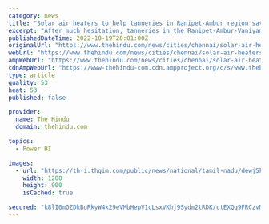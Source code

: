 ```yaml
---
category: news
title: "Solar air heaters to help tanneries in Ranipet-Ambur region save on power bills"
excerpt: "After much hesitation, tanneries in the Ranipet-Ambur-Vaniyambadi region have started taking baby steps to tap into solar energy to run automatic sprayer driers, vital for drying the processed leather,"
publishedDateTime: 2022-10-19T20:01:00Z
originalUrl: "https://www.thehindu.com/news/cities/chennai/solar-air-heaters-to-help-tanneries-in-ranipet-ambur-region-save-on-power-bills/article66031950.ece"
webUrl: "https://www.thehindu.com/news/cities/chennai/solar-air-heaters-to-help-tanneries-in-ranipet-ambur-region-save-on-power-bills/article66031950.ece"
ampWebUrl: "https://www.thehindu.com/news/cities/chennai/solar-air-heaters-to-help-tanneries-in-ranipet-ambur-region-save-on-power-bills/article66031950.ece/amp/"
cdnAmpWebUrl: "https://www-thehindu-com.cdn.ampproject.org/c/s/www.thehindu.com/news/cities/chennai/solar-air-heaters-to-help-tanneries-in-ranipet-ambur-region-save-on-power-bills/article66031950.ece/amp/"
type: article
quality: 53
heat: 53
published: false

provider:
  name: The Hindu
  domain: thehindu.com

topics:
  - Power BI

images:
  - url: "https://th-i.thgim.com/public/news/national/tamil-nadu/dewj5k/article66033101.ece/alternates/FREE_1200/solar.jpg"
    width: 1200
    height: 900
    isCached: true

secured: "k8lI0mOZDkBuRkyW4k29eVMbHepV1cLsxVKhj9Sydm2tRDK/ctEXQq9FRCzvMBVYNQPUB+UcxKa6GCC2JFrb2Rzg6leOQTQyo4R5YTOLbGbbRKjex4GHpp5nhLcIKF9nRKRPlqjq7ob/ySaQ0U2ssWPIJLxnT2STvsm3hjTN2CONAhCUSbl2oJCPhYI2Fj7RybtuGykncra7RvoaB2XWhRW44is/kWvldb8oLYjEzlUz3YVz1RIy8VedgVOfX36o/nKTrqK7aIZIgck19BDBACyuTnBuRYlS4B3s7XgUJV6wpIQ3o9cxfqkuUEl6MVnotd998j/4KUlrQ8QhZaTUJFiTzgeGks2ILVansOJ/ogI=;8fIkfqtKvi7yqDWCBO2xgw=="
---
```


